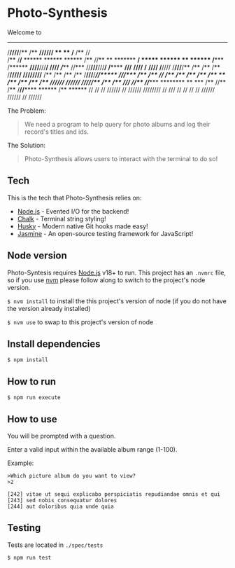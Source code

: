 # Photo-Synthesis

Welcome to
 *******  **                 **                   ********                     **   **                      **        
/**////**/**                /**                  **//////   **   **           /**  /**                     //         
/**   /**/**       ******  ******  ******       /**        //** **  *******  ******/**       *****   ****** **  ******
/******* /******  **////**///**/  **////** *****/*********  //***  //**///**///**/ /******  **///** **//// /** **//// 
/**////  /**///**/**   /**  /**  /**   /**///// ////////**   /**    /**  /**  /**  /**///**/*******//***** /**//***** 
/**      /**  /**/**   /**  /**  /**   /**             /**   **     /**  /**  /**  /**  /**/**////  /////**/** /////**
/**      /**  /**//******   //** //******        ********   **      ***  /**  //** /**  /**//****** ****** /** ****** 
//       //   //  //////     //   //////        ////////   //      ///   //    //  //   //  ////// //////  // //////  

The Problem:

> We need a program to help query for photo albums and log their record's titles and ids.

The Solution:

> Photo-Synthesis allows users to interact with the terminal to do so!

## Tech

This is the tech that Photo-Synthesis relies on:

- [Node.js](https://nodejs.org/en/) - Evented I/O for the backend!
- [Chalk](https://www.npmjs.com/package/chalk) - Terminal string styling!
- [Husky](https://www.npmjs.com/package/husky) - Modern native Git hooks made easy!
- [Jasmine](https://jasmine.github.io/) - An open-source testing framework for JavaScript!

## Node version

Photo-Syntesis requires [Node.js](https://nodejs.org/) v18+ to run.
This project has an `.nvmrc` file, so if you use [nvm](https://github.com/nvm-sh/nvm) please follow along to switch to the project's node version.

`$ nvm install` to install the this project's version of node (if you do not have the version already installed)

`$ nvm use` to swap to this project's version of node

## Install dependencies

`$ npm install`

## How to run

`$ npm run execute`

## How to use

You will be prompted with a question.

Enter a valid input within the available album range (1-100).

Example:

    >Which picture album do you want to view?
    >2

    [242] vitae ut sequi explicabo perspiciatis repudiandae omnis et qui
    [243] sed nobis consequatur dolores
    [244] aut doloribus quia unde quia

## Testing

Tests are located in `./spec/tests`

`$ npm run test`
